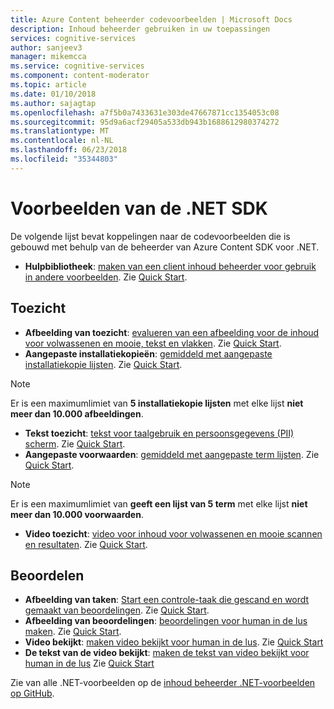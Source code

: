 ```yaml
---
title: Azure Content beheerder codevoorbeelden | Microsoft Docs
description: Inhoud beheerder gebruiken in uw toepassingen
services: cognitive-services
author: sanjeev3
manager: mikemcca
ms.service: cognitive-services
ms.component: content-moderator
ms.topic: article
ms.date: 01/10/2018
ms.author: sajagtap
ms.openlocfilehash: a7f5b0a7433631e303de47667871cc1354053c08
ms.sourcegitcommit: 95d9a6acf29405a533db943b1688612980374272
ms.translationtype: MT
ms.contentlocale: nl-NL
ms.lasthandoff: 06/23/2018
ms.locfileid: "35344803"
---
```

# <a name="net-sdk-samples"></a>Voorbeelden van de .NET SDK

De volgende lijst bevat koppelingen naar de codevoorbeelden die is gebouwd met behulp van de beheerder van Azure Content SDK voor .NET.

- **Hulpbibliotheek**: [maken van een client inhoud beheerder voor gebruik in andere voorbeelden](https://github.com/Azure-Samples/cognitive-services-dotnet-sdk-samples/blob/master/ContentModerator/ModeratorHelper/Clients.cs). Zie [Quick Start](content-moderator-helper-quickstart-dotnet.md).

## <a name="moderation"></a>Toezicht

- **Afbeelding van toezicht**: [evalueren van een afbeelding voor de inhoud voor volwassenen en mooie, tekst en vlakken](https://github.com/Azure-Samples/cognitive-services-dotnet-sdk-samples/blob/master/ContentModerator/ImageModeration/Program.cs). Zie [Quick Start](image-moderation-quickstart-dotnet.md).
- **Aangepaste installatiekopieën**: [gemiddeld met aangepaste installatiekopie lijsten](https://github.com/Azure-Samples/cognitive-services-dotnet-sdk-samples/blob/master/ContentModerator/ImageListManagement/Program.cs). Zie [Quick Start](image-lists-quickstart-dotnet.md).

> [!NOTE]
> Er is een maximumlimiet van **5 installatiekopie lijsten** met elke lijst **niet meer dan 10.000 afbeeldingen**.
>

- **Tekst toezicht**: [tekst voor taalgebruik en persoonsgegevens (PII) scherm](https://github.com/Azure-Samples/cognitive-services-dotnet-sdk-samples/blob/master/ContentModerator/TextModeration/Program.cs). Zie [Quick Start](text-moderation-quickstart-dotnet.md).
- **Aangepaste voorwaarden**: [gemiddeld met aangepaste term lijsten](https://github.com/Azure-Samples/cognitive-services-dotnet-sdk-samples/blob/master/ContentModerator/TermListManagement/Program.cs). Zie [Quick Start](term-lists-quickstart-dotnet.md).

> [!NOTE]
> Er is een maximumlimiet van **geeft een lijst van 5 term** met elke lijst **niet meer dan 10.000 voorwaarden**.
>

- **Video toezicht**: [video voor inhoud voor volwassenen en mooie scannen en resultaten](https://github.com/Azure-Samples/cognitive-services-dotnet-sdk-samples/blob/master/ContentModerator/VideoModeration/Program.cs). Zie [Quick Start](video-moderation-api.md).

## <a name="review"></a>Beoordelen

- **Afbeelding van taken**: [Start een controle-taak die gescand en wordt gemaakt van beoordelingen](https://github.com/Azure-Samples/cognitive-services-dotnet-sdk-samples/blob/master/ContentModerator/ImageJobs/Program.cs). Zie [Quick Start](moderation-jobs-quickstart-dotnet.md).
- **Afbeelding van beoordelingen**: [beoordelingen voor human in de lus maken](https://github.com/Azure-Samples/cognitive-services-dotnet-sdk-samples/blob/master/ContentModerator/ImageReviews/Program.cs). Zie [Quick Start](moderation-reviews-quickstart-dotnet.md).
- **Video bekijkt**: [maken video bekijkt voor human in de lus](https://github.com/Azure-Samples/cognitive-services-dotnet-sdk-samples/blob/master/ContentModerator/VideoReviews/Program.cs). Zie [Quick Start](video-reviews-quickstart-dotnet.md)
- **De tekst van de video bekijkt**: [maken de tekst van video bekijkt voor human in de lus](https://github.com/Azure-Samples/cognitive-services-dotnet-sdk-samples/blob/master/ContentModerator/VideoTranscriptReviews/Program.cs) Zie [Quick Start](video-reviews-quickstart-dotnet.md)

Zie van alle .NET-voorbeelden op de [inhoud beheerder .NET-voorbeelden op GitHub](https://github.com/Azure-Samples/cognitive-services-dotnet-sdk-samples/tree/master/ContentModerator).
